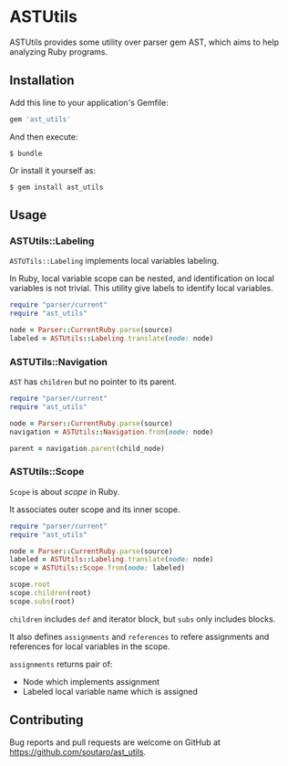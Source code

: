 # ASTUtils

ASTUtils provides some utility over parser gem AST, which aims to help analyzing Ruby programs.

## Installation

Add this line to your application's Gemfile:

```ruby
gem 'ast_utils'
```

And then execute:

    $ bundle

Or install it yourself as:

    $ gem install ast_utils

## Usage

### ASTUtils::Labeling

`ASTUTils::Labeling` implements local variables labeling.

In Ruby, local variable scope can be nested, and identification on local variables is not trivial.
This utility give labels to identify local variables.

```rb
require "parser/current"
require "ast_utils"

node = Parser::CurrentRuby.parse(source)
labeled = ASTUtils::Labeling.translate(node: node)
```

### ASTUTils::Navigation

`AST` has `children` but no pointer to its parent.

```rb
require "parser/current"
require "ast_utils"

node = Parser::CurrentRuby.parse(source)
navigation = ASTUtils::Navigation.from(node: node)

parent = navigation.parent(child_node)
```

### ASTUtils::Scope

`Scope` is about *scope* in Ruby.

It associates outer scope and its inner scope.

```rb
require "parser/current"
require "ast_utils"

node = Parser::CurrentRuby.parse(source)
labeled = ASTUtils::Labeling.translate(node: node)
scope = ASTUtils::Scope.from(node: labeled)

scope.root
scope.children(root)
scope.subs(root)
```

`children` includes `def` and iterator block, but `subs` only includes blocks.

It also defines `assignments` and `references` to refere assignments and references for local variables in the scope.

`assignments` returns pair of:

* Node which implements assignment
* Labeled local variable name which is assigned

## Contributing

Bug reports and pull requests are welcome on GitHub at https://github.com/soutaro/ast_utils.

